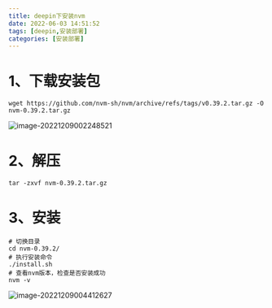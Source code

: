 ```yaml
---
title: deepin下安装nvm
date: 2022-06-03 14:51:52
tags: [deepin,安装部署]
categories: [安装部署]
---
```


# 1、下载安装包

```shell
wget https://github.com/nvm-sh/nvm/archive/refs/tags/v0.39.2.tar.gz -O nvm-0.39.2.tar.gz
```

![image-20221209002248521](/home/huangge1199/Projects/my-blog/source/_posts/inNvmByOsDeepin/image-20221209002248521.png)

# 2、解压

```shell
tar -zxvf nvm-0.39.2.tar.gz
```

# 3、安装

```shell
# 切换目录
cd nvm-0.39.2/
# 执行安装命令
./install.sh
# 查看nvm版本，检查是否安装成功
nvm -v
```

![image-20221209004412627](/home/huangge1199/Projects/my-blog/source/_posts/inNvmByOsDeepin/image-20221209004412627.png)